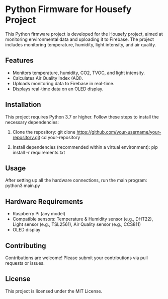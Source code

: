 # Python Firmware for Housefy Project

This Python firmware project is developed for the Housefy project, aimed at monitoring environmental data and uploading it to Firebase. The project includes monitoring temperature, humidity, light intensity, and air quality.

## Features

- Monitors temperature, humidity, CO2, TVOC, and light intensity.
- Calculates Air Quality Index (AQI).
- Uploads monitoring data to Firebase in real-time.
- Displays real-time data on an OLED display.

## Installation

This project requires Python 3.7 or higher. Follow these steps to install the necessary dependencies:

1. Clone the repository:
git clone https://github.com/your-username/your-repository.git
cd your-repository

2. Install dependencies (recommended within a virtual environment):
pip install -r requirements.txt

## Usage

After setting up all the hardware connections, run the main program:
python3 main.py

## Hardware Requirements

- Raspberry Pi (any model)
- Compatible sensors: Temperature & Humidity sensor (e.g., DHT22), Light sensor (e.g., TSL2561), Air Quality sensor (e.g., CCS811)
- OLED display

## Contributing

Contributions are welcome! Please submit your contributions via pull requests or issues.

## License

This project is licensed under the MIT License.

